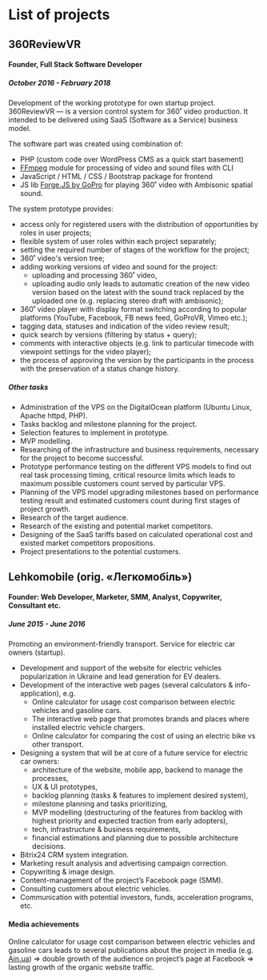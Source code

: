 # List of projects

## 360ReviewVR
#### Founder, Full Stack Software Developer
##### October 2016 - February 2018

Development of the working prototype for own startup project. 360ReviewVR — is a version control system for 360˚ video production. It intended to be delivered using SaaS (Software as a Service) business model. 

The software part was created using combination of:
- PHP (custom code over WordPress CMS as a quick start basement)
- [FFmpeg](https://www.ffmpeg.org/) module for processing of video and sound files with CLI
- JavaScript / HTML / CSS / Bootstrap package for frontend
- JS lib [Forge.JS by GoPro](https://forgejs.org/) for playing 360˚ video with Ambisonic spatial sound. 

The system prototype provides:
- access only for registered users with the distribution of opportunities by roles in user projects;
- flexible system of user roles within each project separately;
- setting the required number of stages of the workflow for the project;
- 360˚ video's version tree;
- adding working versions of video and sound for the project:
  - uploading and processing 360˚ video,
  - uploading audio only leads to automatic creation of the new video version based on the latest with the sound track replaced by the uploaded one (e.g. replacing stereo draft with ambisonic);
- 360˚ video player with display format switching according to popular platforms (YouTube, Facebook, FB news feed, GoProVR, Vimeo etc.);
- tagging data, statuses and indication of the video review result;
- quick search by versions (filtering by status + query);
- comments with interactive objects (e.g. link to particular timecode with viewpoint settings for the video player);
- the process of approving the version by the participants in the process with the preservation of a status change history.

##### Other tasks
- Administration of the VPS on the DigitalOcean platform (Ubuntu Linux, Apache httpd, PHP).
- Tasks backlog and milestone planning for the project.
- Selection features to implement in prototype.
- MVP modelling.
- Researching of the infrastructure and business requirements, necessary for the project to become successful.
- Prototype performance testing on the different VPS models to find out real task processing timing, critical resource limits which leads to maximum possible customers count served by particular VPS.
- Planning of the VPS model upgrading milestones based on performance testing result and estimated customers count during first stages of project growth.
- Research of the target audience.
- Research of the existing and potential market competitors.
- Designing of the SaaS tariffs based on calculated operational cost and existed market competitors propositions.
- Project presentations to the potential customers.

## Lehkomobile (orig. «Легкомобіль»)
#### Founder: Web Developer, Marketer, SMM, Analyst, Copywriter, Consultant etc.
##### June 2015 - June 2016

Promoting an environment-friendly transport. Service for electric car owners (startup).

- Development and support of the website for electric vehicles popularization in Ukraine and lead generation for EV dealers.
- Development of the interactive web pages (several calculators & info-application), e.g.
  - Online calculator for usage cost comparison between electric vehicles and gasoline cars.
  - The interactive web page that promotes brands and places where installed electric vehicle chargers.
  - Online calculator for comparing the cost of using an electric bike vs other transport.
- Designing a system that will be at core of a future service for electric car owners:
  - architecture of the website, mobile app, backend to manage the processes, 
  - UX & UI prototypes,
  - backlog planning (tasks & features to implement desired system),
  - milestone planning and tasks prioritizing,
  - MVP modelling (destructuring of the features from backlog with highest priority and expected traction from early adopters),
  - tech, infrastructure & business requirements,
  - financial estimations and planning due to possible architecture decisions.
- Bitrix24 CRM system integration.
- Marketing result analysis and advertising campaign correction.
- Copywriting & image design.
- Content-management of the project’s Facebook page (SMM).
- Consulting customers about electric vehicles.
- Communication with potential investors, funds, acceleration programs, etc.

#### Media achievements
Online calculator for usage cost comparison between electric vehicles and gasoline cars leads to several publications about the project in media (e.g. [Ain.ua](https://ain.ua/ru/2015/08/27/kievskij-programmist-zapustil-onlajn-kalkulyator-dlya-rascheta-ekonomii-ot-pokupki-elektrokara/)) => double growth of the audience on project’s page at Facebook => lasting growth of the organic website traffic.
